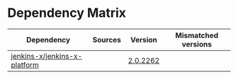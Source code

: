 # Dependency Matrix

Dependency | Sources | Version | Mismatched versions
---------- | ------- | ------- | -------------------
[jenkins-x/jenkins-x-platform](https://github.com/jenkins-x/jenkins-x-platform) |  | [2.0.2262](https://github.com/jenkins-x/jenkins-x-platform/releases/tag/v2.0.2262) | 

